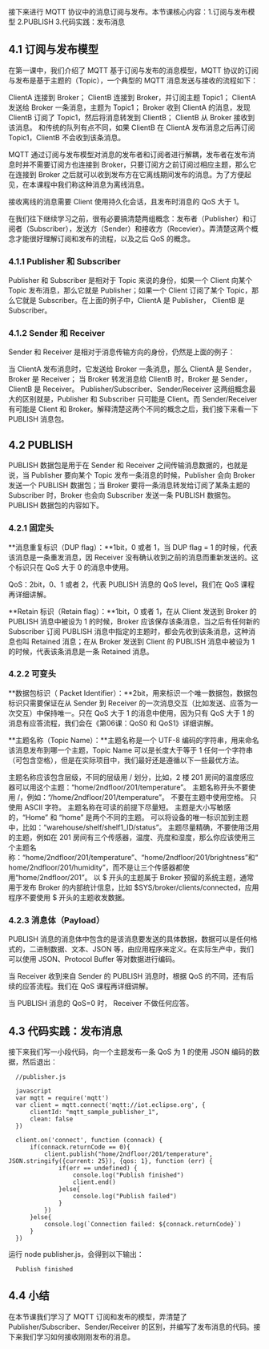 接下来进行 MQTT 协议中的消息订阅与发布。本节课核心内容：1.订阅与发布模型 2.PUBLISH 3.代码实践：发布消息

## 4.1 订阅与发布模型
在第一课中，我们介绍了 MQTT 基于订阅与发布的消息模型，MQTT 协议的订阅与发布是基于主题的（Topic），一个典型的 MQTT 消息发送与接收的流程如下：

ClientA 连接到 Broker；
ClientB 连接到 Broker，并订阅主题 Topic1；
ClientA 发送给 Broker 一条消息，主题为 Topic1；
Broker 收到 ClientA 的消息，发现 ClientB 订阅了 Topic1，然后将消息转发到 ClientB；
ClientB 从 Broker 接收到该消息。
和传统的队列有点不同，如果 ClientB 在 ClientA 发布消息之后再订阅 Topic1，ClientB 不会收到该条消息。

MQTT 通过订阅与发布模型对消息的发布者和订阅者进行解耦，发布者在发布消息时并不需要订阅方也连接到 Broker，只要订阅方之前订阅过相应主题，那么它在连接到 Broker 之后就可以收到发布方在它离线期间发布的消息。为了方便起见，在本课程中我们称这种消息为离线消息。

接收离线的消息需要 Client 使用持久化会话，且发布时消息的 QoS 大于 1。

在我们往下继续学习之前，很有必要搞清楚两组概念：发布者（Publisher）和订阅者（Subscriber），发送方（Sender）和接收方（Recevier）。弄清楚这两个概念才能很好理解订阅和发布的流程，以及之后 QoS 的概念。

### 4.1.1 Publisher 和 Subscriber
Publisher 和 Subscriber 是相对于 Topic 来说的身份，如果一个 Client 向某个 Topic 发布消息，那么它就是 Publisher；如果一个 Client 订阅了某个 Topic，那么它就是 Subscriber。在上面的例子中，ClientA 是 Publisher， ClientB 是 Subscriber。

### 4.1.2 Sender 和 Receiver
Sender 和 Receiver 是相对于消息传输方向的身份，仍然是上面的例子：

当 ClientA 发布消息时，它发送给 Broker 一条消息，那么 ClientA 是 Sender，Broker 是 Receiver；
当 Broker 转发消息给 ClientB 时，Broker 是 Sender，ClientB 是 Receiver。
Publisher/Subscriber、Sender/Receiver 这两组概念最大的区别就是，Publisher 和 Subscriber 只可能是 Client。而 Sender/Receiver 有可能是 Client 和 Broker。解释清楚这两个不同的概念之后，我们接下来看一下 PUBLISH 消息包。

## 4.2 PUBLISH
PUBLISH 数据包是用于在 Sender 和 Receiver 之间传输消息数据的，也就是说，当 Publisher 要向某个 Topic 发布一条消息的时候，Publisher 会向 Broker 发送一个 PUBLISH 数据包；当 Broker 要将一条消息转发给订阅了某条主题的 Subscriber 时，Broker 也会向 Subscriber 发送一条 PUBLISH 数据包。PUBLISH 数据包的内容如下。

### 4.2.1 固定头
**消息重复标识（DUP flag）：**1bit，0 或者 1，当 DUP flag = 1 的时候，代表该消息是一条重发消息，因 Receiver 没有确认收到之前的消息而重新发送的。这个标识只在 QoS 大于 0 的消息中使用。

QoS：2bit，0、1 或者 2，代表 PUBLISH 消息的 QoS level，我们在 QoS 课程再详细讲解。

**Retain 标识（Retain flag）：**1bit，0 或者 1，在从 Client 发送到 Broker 的 PUBLISH 消息中被设为 1 的时候，Broker 应该保存该条消息，当之后有任何新的 Subscriber 订阅 PUBLISH 消息中指定的主题时，都会先收到该条消息，这种消息也叫 Retained 消息；在从 Broker 发送到 Client 的 PUBLISH 消息中被设为 1 的时候，代表该条消息是一条 Retained 消息。

### 4.2.2 可变头
**数据包标识（ Packet Identifier）：**2bit，用来标识一个唯一数据包，数据包标识只需要保证在从 Sender 到 Receiver 的一次消息交互（比如发送、应答为一次交互）中保持唯一。只在 QoS 大于 1 的消息中使用，因为只有 QoS 大于 1 的消息有应答流程，我们会在《第06课：QoS0 和 QoS1》详细讲解。

**主题名称（Topic Name）：**主题名称是一个 UTF-8 编码的字符串，用来命名该消息发布到哪一个主题，Topic Name 可以是长度大于等于 1 任何一个字符串（可包含空格），但是在实际项目中，我们最好还是遵循以下一些最优方法。

主题名称应该包含层级，不同的层级用 / 划分，比如，2 楼 201 房间的温度感应器可以用这个主题：“home/2ndfloor/201/temperature”。
主题名称开头不要使用 /，例如：“/home/2ndfloor/201/temperature”。
不要在主题中使用空格。
只使用 ASCII 字符。
主题名称在可读的前提下尽量短。
主题是大小写敏感的，“Home” 和 “home” 是两个不同的主题。
可以将设备的唯一标识加到主题中，比如：“warehouse/shelf/shelf1_ID/status”。
主题尽量精确，不要使用泛用的主题，例如在 201 房间有三个传感器，温度、亮度和湿度，那么你应该使用三个主题名称：“home/2ndfloor/201/temperature”、“home/2ndfloor/201/brightness”和“home/2ndfloor/201/humidity”，而不是让三个传感器都使用“home/2ndfloor/201”。
以 $ 开头的主题属于 Broker 预留的系统主题，通常用于发布 Broker 的内部统计信息，比如 $SYS/broker/clients/connected，应用程序不要使用 $ 开头的主题收发数据。
### 4.2.3 消息体（Payload）
PUBLISH 消息的消息体中包含的是该消息要发送的具体数据，数据可以是任何格式的，二进制数据、文本、JSON 等，由应用程序来定义。在实际生产中，我们可以使用 JSON、Protocol Buffer 等对数据进行编码。

当 Receiver 收到来自 Sender 的 PUBLISH 消息时，根据 QoS 的不同，还有后续的应答流程。我们在 QoS 课程再详细讲解。

当 PUBLISH 消息的 QoS=0 时， Receiver 不做任何应答。

## 4.3 代码实践：发布消息
接下来我们写一小段代码，向一个主题发布一条 QoS 为 1 的使用 JSON 编码的数据，然后退出：

      //publisher.js

      javascript
      var mqtt = require('mqtt')
      var client = mqtt.connect('mqtt://iot.eclipse.org', {
          clientId: "mqtt_sample_publisher_1",
          clean: false
      })

      client.on('connect', function (connack) {
          if(connack.returnCode == 0){
              client.publish("home/2ndfloor/201/temperature", JSON.stringify({current: 25}), {qos: 1}, function (err) {
                  if(err == undefined) {
                      console.log("Publish finished")
                      client.end()
                  }else{
                      console.log("Publish failed")
                  }
              })
          }else{
              console.log(`Connection failed: ${connack.returnCode}`)
          }
      })
      
运行 node publisher.js，会得到以下输出：

      Publish finished
      
## 4.4 小结
在本节课我们学习了 MQTT 订阅和发布的模型，弄清楚了 Publisher/Subscriber、Sender/Receiver 的区别，并编写了发布消息的代码。接下来我们学习如何接收刚刚发布的消息。
